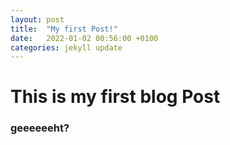 ```yaml
---
layout: post
title:  "My first Post!"
date:   2022-01-02 00:56:00 +0100
categories: jekyll update
---
```


# This is my first blog Post
### geeeeeeht?
